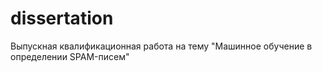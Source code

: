# dissertation
Выпускная квалификационная работа на тему "Машинное обучение в определении SPAM-писем"
